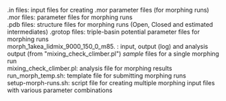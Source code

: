 .in files: input files for creating .mor parameter files (for morphing runs) 
.mor files: parameter files for morphing runs  
.pdb files: structure files for morphing runs (Open, Closed and estimated intermediates) 
.grotop files: triple-basin potential parameter files for morphing runs  
morph_1akea_lidmix_9000_150_0_m85. : input, output (log) and analysis output (from "mixing_check_climber.pl") *sample* files for a single morphing run  
mixing_check_climber.pl: analysis file for morphing results  
run_morph_temp.sh: template file for submitting morphing runs  
setup-morph-runs.sh: script file for creating multiple morphing input files with various parameter combinations  

